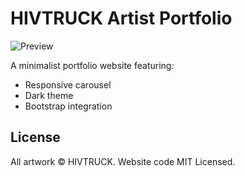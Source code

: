 # HIVTRUCK Artist Portfolio

![Preview](images/preview.jpg)

A minimalist portfolio website featuring:
- Responsive carousel
- Dark theme
- Bootstrap integration

## License
All artwork © HIVTRUCK. Website code MIT Licensed.

